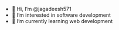- 👋 Hi, I’m @jagadeesh571
- 👀 I’m interested in software development
- 🌱 I’m currently learning web development

<!---
jagadeesh571/jagadeesh571 is a ✨ special ✨ repository because its `README.md` (this file) appears on your GitHub profile.
You can click the Preview link to take a look at your changes.
--->
